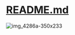 # [README.md](https://dashboard.heroku.com/new?template=https://github.com/Xcelsama/STAR-TV2) 

![img_4286a-350x233](https://cloud.githubusercontent.com/assets/17016297/18681463/da12c5c2-7f2d-11e6-8c53-4cb2e8914b3a.jpg)